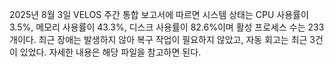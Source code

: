 2025년 8월 3일 VELOS 주간 통합 보고서에 따르면 시스템 상태는 CPU 사용률이 3.5%, 메모리 사용률이 43.3%, 디스크 사용률이 82.6%이며 활성 프로세스 수는 233개이다. 최근 장애는 발생하지 않아 복구 작업이 필요하지 않았고, 자동 회고는 최근 3건이 있었다. 자세한 내용은 해당 파일을 참고하면 된다.